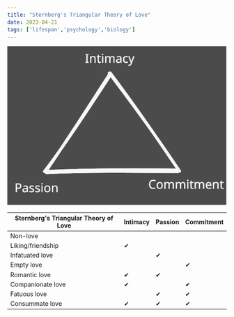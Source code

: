 ```yaml
---
title: "Sternberg's Triangular Theory of Love"
date: 2023-04-21
tags: ['lifespan','psychology','biology']
---
```



![Sternberg’s Triangular theory of love](images/sternbergtheoryoflove.svg)


| Sternberg's Triangular Theory of Love | Intimacy  | Passion  | Commitment  |
|---|---|---|---|
| Non-love  |    |    |    |
| Liking/friendship  | ✔  |    |    |
| Infatuated love  |    | ✔  |    |
| Empty love  |    |    | ✔  |
| Romantic love  | ✔  | ✔  |    |
| Companionate love  | ✔  |    | ✔  |
| Fatuous love  |    | ✔  | ✔  |
| Consummate love  | ✔  | ✔  | ✔  |

